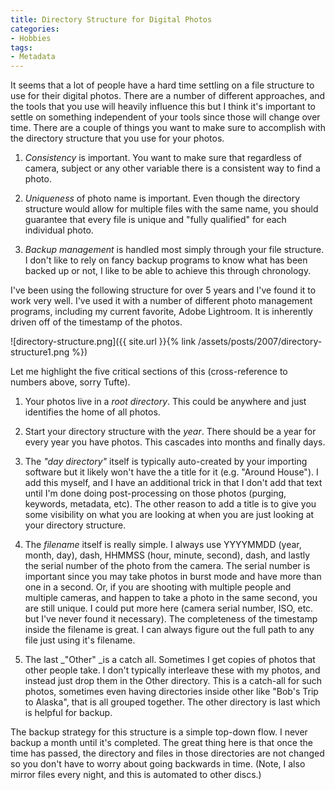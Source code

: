 ```yaml
---
title: Directory Structure for Digital Photos
categories:
- Hobbies
tags:
- Metadata
---
```


It seems that a lot of people have a hard time settling on a file structure to use for their digital photos. There are a number of different approaches, and the tools that you use will heavily influence this but I think it's important to settle on something independent of your tools since those will change over time.
There are a couple of things you want to make sure to accomplish with the directory structure that you use for your photos.



  1. _Consistency_ is important. You want to make sure that regardless of camera, subject or any other variable there is a consistent way to find a photo.


  2. _Uniqueness_ of photo name is important. Even though the directory structure would allow for multiple files with the same name, you should guarantee that every file is unique and "fully qualified" for each individual photo.


  3. _Backup management_ is handled most simply through your file structure. I don't like to rely on fancy backup programs to know what has been backed up or not, I like to be able to achieve this through chronology.

I've been using the following structure for over 5 years and I've found it to work very well. I've used it with a number of different photo management programs, including my current favorite, Adobe Lightroom. It is inherently driven off of the timestamp of the photos.

![directory-structure.png]({{ site.url }}{% link /assets/posts/2007/directory-structure1.png %})

Let me highlight the five critical sections of this (cross-reference to numbers above, sorry Tufte).
<!-- more -->



  1. Your photos live in a _root directory_. This could be anywhere and just identifies the home of all photos.


  2. Start your directory structure with the _year_. There should be a year for every year you have photos. This cascades into months and finally days.


  3. The _"day directory"_ itself is typically auto-created by your importing software but it likely won't have the a title for it (e.g. "Around House"). I add this myself, and I have an additional trick in that I don't add that text until I'm done doing post-processing on those photos (purging, keywords, metadata, etc). The other reason to add a title is to give you some visibility on what you are looking at when you are just looking at your directory structure.


  4. The _filename_ itself is really simple. I always use YYYYMMDD (year, month, day), dash, HHMMSS (hour, minute, second), dash, and lastly the serial number of the photo from the camera. The serial number is important since you may take photos in burst mode and have more than one in a second. Or, if you are shooting with multiple people and multiple cameras, and happen to take a photo in the same second, you are still unique. I could put more here (camera serial number, ISO, etc. but I've never found it necessary). The completeness of the timestamp inside the filename is great. I can always figure out the full path to any file just using it's filename.


  5. The last _"Other" _is a catch all. Sometimes I get copies of photos that other people take. I don't typically interleave these with my photos, and instead just drop them in the Other directory. This is a catch-all for such photos, sometimes even having directories inside other like "Bob's Trip to Alaska", that is all grouped together. The other directory is last which is helpful for backup.

The backup strategy for this structure is a simple top-down flow. I never backup a month until it's completed. The great thing here is that once the time has passed, the directory and files in those directories are not changed so you don't have to worry about going backwards in time. (Note, I also mirror files every night, and this is automated to other discs.)
